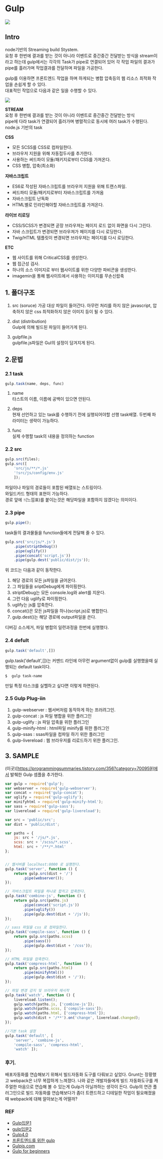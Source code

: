 # Gulp
![](/resource/img/nodeJs/gulp.png)

## Intro

node기반의 Streaming build Stystem.  
요청 후 한번에 결과를 받는 것이 아니라 이벤트로 중간중간 전달받는 방식을 stream이라고 하는데 gulp에서는
각각의 Task가 pipe로 연결되어 있어 각 작업 파일의 결과가 pipe를 흘러가며 작업결과를 전달하며 파일을 가공한다. 

gulp를 이용하면 프론트엔드 작업을 하며 하게되는 병합 압축등의 웹 리소스 최적화 작업을 손쉽게 할 수 있다.  
대표적인 작업으로 다음과 같은 일을 수행할 수 있다.  


![](/resource/img/nodeJs/bildProcess.png)  


**STREAM**  
요청 후 한번에 결과를 받는 것이 아니라 이벤트로 중간중간 전달받는 방식  
pipe에 다라 task가 연결되어 흘러가며 병렬적으로 동시에 여러 task가 수행된다.
node.js 기반의 task 

**CSS**  
- 모든 SCSS를 CSS로 컴파일한다.
- 브라우저 지원을 위해 자동접두사를 추가한다.
- 사용하는 써드파이 모듈/패키지로부터 CSS를 가져온다.
- CSS 병합, 압축(최소화)

**자바스크립트**  
- ES6로 작성된 자바스크립트를 브라우저 지원을 위해 트랜스파일.
- 써드파티 모듈/패키지로부터 자바스크립트를 가져옴
- 자바스크립트 난독화
- HTML별로 인라인해야할 자바스크립트를 가져온다.


**라이브 리로딩**  
- CSS/SCSS가 변경되면 곧장 브라우져는 페이지 로드 없이 화면을 다시 그린다.
- 자바 스크립트가 변경되면 브라우져가 페이지를 다시 로딩한다.
- Twig/HTML 템플릿이 변경되면 브라우져는 페이지를 다시 로딩한다.

**ETC**  
- 웹 사이트를 위해 CriticalCSS를 생성한다.
- 웹 접근성 검사.
- 하나의 소스 이미지로 부터 웹사이트를 위한 다양한 파비콘을 생성한다.
- imagemin을 통해 웹사이트에서 사용하는 이미지를 무손신랍축



## 1. 폴더구조
1. src  (soruce)
가공 대상 파일이 들어간다. 아무런 처리를 하지 않은 javascript, 압축하지 않은 css 최적화하지 않은 이미지 등이 될 수 있다.
2. dist (distribution)  
Gulp에 의해 빌드된 파일이 들어가게 된다.

3. gulpfile.js  
gulpfile.js파일은 Gul의 설정이 담겨지게 된다.




## 2.문법


### 2.1 task
```js
gulp.task(name, deps, func)
```

1. name  
타스트의 이름, 이름에 공백이 있으면 안된다.

2. deps  
현재 선언하고 있는 task를 수행하기 전에 실행되어야할 선행 task배열.
두번째 파라미터는 생략이 가능하다.

3. func  
실제 수행할 task의 내용을 정의하는 function


### 2.2 src
```js
gulp.src(files);
gulp.src([
    'src/js/**/*.js'
    '!src/js/config/env.js'
    ]);
```
파일이나 파일의 경로들이 포함된 배열또는 스트링이다.  
와일드카드 형태의 표현이 가능하다.  
경로 앞에 `!`(느낌표)를 붙이는것은 해당파일을 포함하지 않겠다는 의미이다.  

### 2.3 pipe
```js
gulp.pipe();
```
task들의 결과물들을 function들에게 전달해 줄 수 있다.


```js
gulp.src('src/js/*.js')
    .pipe(striptDebug())
    .pipe(uglify())
    .pipe(concat('script.js'))
    .pipe(gulp.dest('public/dist/js'));
```
위 코드는 다음과 같이 동작한다.

1. 해당 경로의 모든  js파일을 긁어온다.
2. 그 파일들을 sriptDebug에게 파이핑한다.
3. striptDebug는 모든 console.log와 alert를 지운다.
4. 그런 다음 uglify로 파이핑한다.
5. uglify는 js를 압축한다.
6. concat()은 모든 js파일을 하나(script.js)로 병합한다.
7. gulp.dest()는 해당 경로에 output파일을 쓴다.

디버깅 소스제거, 파일 병합의 일련과정을 한번에 실행했다.


### 2.4 defult
```js
gulp.task('default',[])
```
gulp.task('default',[])는 커맨드 라인에 아무런 argument없이 gulp를 실행했을때 실행되는 default task이다.


```
$  gulp task-name
```
만일 특정 타스크를 실핼하고 싶다면 이렇게 하면된다.


### 2.5 Gulp Plug-iin
1. gulp-webserver : 웹서버처럼 동작하게 하는 프러려그인.
2. gulp-concat : js 파일 병합을 위한 플러그인
3. gulp-uglify : js 파일 압축을 위한 플러그인
4. gulp-minify-html : html파일 minify를 위한 플러그인
5. gulp-ssas : ssas파일을 컴파일 하기 위한 플러그인
6. gulp-livereload : 웹 브라우저를 리로드하기 위한 플러그인.




      


## 3. SAMPLE
(이곳)[https://programmingsummaries.tistory.com/356?category=700959]에서 발췌한  Gulp 셈플을 추가한다.


```js
var gulp = require('gulp');
var webserver = require('gulp-webserver');
var concat = require('gulp-concat');
var uglify = require('gulp-uglify');
var minifyhtml = require('gulp-minify-html');
var sass = require('gulp-sass');
var livereload = require('gulp-livereload');

var src = 'public/src';
var dist = 'public/dist';

var paths = {
	js: src + '/js/*.js',
	scss: src + '/scss/*.scss',
	html: src + '/**/*.html'
};


// 웹서버를 localhost:8000 로 실행한다.
gulp.task('server', function () {
	return gulp.src(dist + '/')
		.pipe(webserver());
});

// 자바스크립트 파일을 하나로 합치고 압축한다.
gulp.task('combine-js', function () {
	return gulp.src(paths.js)
		.pipe(concat('script.js'))
		.pipe(uglify())
		.pipe(gulp.dest(dist + '/js'));
});

// sass 파일을 css 로 컴파일한다.
gulp.task('compile-sass', function () {
	return gulp.src(paths.scss)
		.pipe(sass())
		.pipe(gulp.dest(dist + '/css'));
});

// HTML 파일을 압축한다.
gulp.task('compress-html', function () {
	return gulp.src(paths.html)
		.pipe(minifyhtml())
		.pipe(gulp.dest(dist + '/'));
});

// 파일 변경 감지 및 브라우저 재시작
gulp.task('watch', function () {
	livereload.listen();
	gulp.watch(paths.js, ['combine-js']);
	gulp.watch(paths.scss, ['compile-sass']);
	gulp.watch(paths.html, ['compress-html']);
	gulp.watch(dist + '/**').on('change', livereload.changed);
});

//기본 task 설정
gulp.task('default', [
	'server', 'combine-js', 
	'compile-sass', 'compress-html', 
	'watch' ]);

```


### 후기.
배포자동화를 연습해보기 위해서 빌드자동화 도구를 다뤄보고 싶었다. Grunt는 장황했고 webpack은 너무 복잡하게 느껴졌다. 
나와 같은 개발자들에게 빌드 자동화도구를 캐주얼한 마음으로 연습해 볼 수 있는게 Gulp가 아닐까하는 생각이 든다. 
Gulp의 연관 플러그인으로 빌드 자동화를 연습해보다가 좀더 트랜드하고 디테일한 작업이 필요해졌을때 webpack에 대해 알아보는게 어떨까?


### REF
- [Gulp입문1](https://programmingsummaries.tistory.com/356?category=700959)
- [gulp입문2](https://programmingsummaries.tistory.com/377?category=700959)
- [Gulp4.0](https://programmingsummaries.tistory.com/387)
- [프론트엔드를 위한 gulp](https://github.com/FEDevelopers/tech.description/wiki/%ED%94%84%EB%A1%A0%ED%8A%B8%EC%97%94%EB%93%9C-%EA%B0%9C%EB%B0%9C%EC%9D%84-%EC%9C%84%ED%95%9C-Gulp)
- [Gulpjs.com](https://gulpjs.com/)
- [Gulp for beginners](https://css-tricks.com/gulp-for-beginners/)